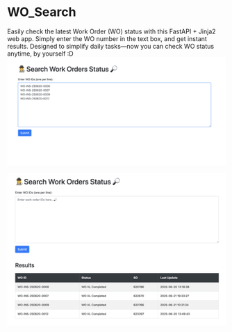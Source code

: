 # WO_Search
Easily check the latest Work Order (WO) status with this FastAPI + Jinja2 web app.
Simply enter the WO number in the text box, and get instant results.
Designed to simplify daily tasks—now you can check WO status anytime, by yourself
:D
![WO Search Screenshot 1](https://github.com/3ndung/WO_Search/raw/main/Screenshot%202025-08-20%20at%2009.08.27.png)

![WO Search Screenshot 2](https://github.com/3ndung/WO_Search/raw/main/Screenshot%202025-08-20%20at%2009.08.43.png)
